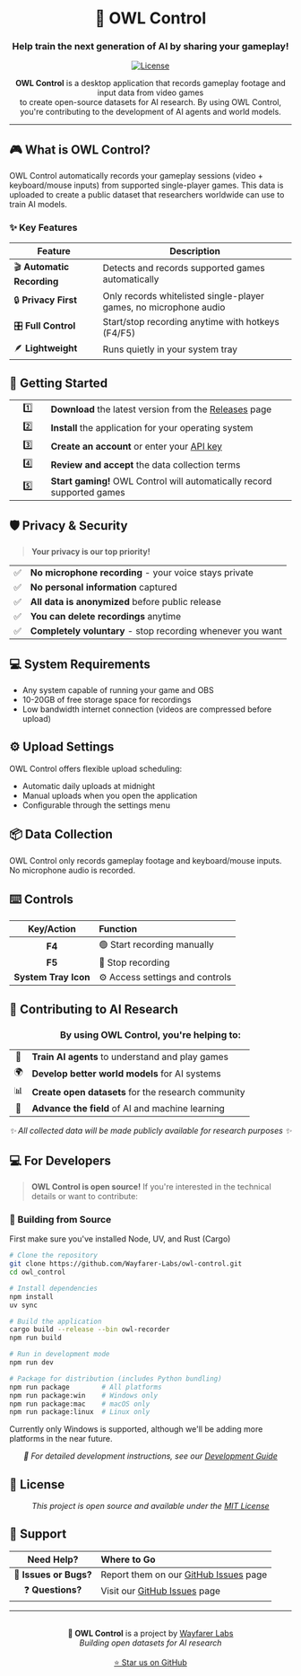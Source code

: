 <div align="center">
  
# 🦉 OWL Control

### **Help train the next generation of AI by sharing your gameplay!**

[![License](https://img.shields.io/badge/license-MIT-blue.svg)](LICENSE)

<p align="center">
  <strong>OWL Control</strong> is a desktop application that records gameplay footage and input data from video games<br/>
  to create open-source datasets for AI research. By using OWL Control,<br/>
  you're contributing to the development of AI agents and world models.
</p>

---

</div>

## 🎮 What is OWL Control?

OWL Control automatically records your gameplay sessions (video + keyboard/mouse inputs) from supported single-player games. This data is uploaded to create a public dataset that researchers worldwide can use to train AI models.

### ✨ Key Features

| Feature | Description |
|---------|-------------|
| 🎬 **Automatic Recording** | Detects and records supported games automatically |
| 🔒 **Privacy First** | Only records whitelisted single-player games, no microphone audio |
| 🎛️ **Full Control** | Start/stop recording anytime with hotkeys (F4/F5) |
| 🪶 **Lightweight** | Runs quietly in your system tray |

## 🚀 Getting Started

<table>
<tr>
<td width="50px" align="center">1️⃣</td>
<td><strong>Download</strong> the latest version from the <a href="https://github.com/Wayfarer-Labs/owl-control/releases">Releases</a> page</td>
</tr>
<tr>
<td align="center">2️⃣</td>
<td><strong>Install</strong> the application for your operating system</td>
</tr>
<tr>
<td align="center">3️⃣</td>
<td><strong>Create an account</strong> or enter your <a href="https://wayfarerlabs.ai/dashboard">API key</a></td>
</tr>
<tr>
<td align="center">4️⃣</td>
<td><strong>Review and accept</strong> the data collection terms</td>
</tr>
<tr>
<td align="center">5️⃣</td>
<td><strong>Start gaming!</strong> OWL Control will automatically record supported games</td>
</tr>
</table>

## 🛡️ Privacy & Security

> **Your privacy is our top priority!**

<table>
<tr>
<td>✅</td>
<td><strong>No microphone recording</strong> - your voice stays private</td>
</tr>
<tr>
<td>✅</td>
<td><strong>No personal information</strong> captured</td>
</tr>
<tr>
<td>✅</td>
<td><strong>All data is anonymized</strong> before public release</td>
</tr>
<tr>
<td>✅</td>
<td><strong>You can delete recordings</strong> anytime</td>
</tr>
<tr>
<td>✅</td>
<td><strong>Completely voluntary</strong> - stop recording whenever you want</td>
</tr>
</table>

## 💻 System Requirements

- Any system capable of running your game and OBS
- 10-20GB of free storage space for recordings
- Low bandwidth internet connection (videos are compressed before upload)

## ⚙️ Upload Settings

OWL Control offers flexible upload scheduling:

- Automatic daily uploads at midnight
- Manual uploads when you open the application
- Configurable through the settings menu

## 📦 Data Collection

OWL Control only records gameplay footage and keyboard/mouse inputs. No microphone audio is recorded.

## ⌨️ Controls

<div align="center">

| Key/Action | Function |
|:----------:|:---------|
| **F4** | 🟢 Start recording manually |
| **F5** | 🔴 Stop recording |
| **System Tray Icon** | ⚙️ Access settings and controls |

</div>

## 🤝 Contributing to AI Research

<div align="center">
  <h3>By using OWL Control, you're helping to:</h3>
</div>

<table align="center">
<tr>
<td align="center">🤖</td>
<td><strong>Train AI agents</strong> to understand and play games</td>
</tr>
<tr>
<td align="center">🌍</td>
<td><strong>Develop better world models</strong> for AI systems</td>
</tr>
<tr>
<td align="center">📊</td>
<td><strong>Create open datasets</strong> for the research community</td>
</tr>
<tr>
<td align="center">🚀</td>
<td><strong>Advance the field</strong> of AI and machine learning</td>
</tr>
</table>

<div align="center">
  <em>✨ All collected data will be made publicly available for research purposes ✨</em>
</div>

## 💻 For Developers

> **OWL Control is open source!** If you're interested in the technical details or want to contribute:

### 🔨 Building from Source  

First make sure you've installed Node, UV, and Rust (Cargo)

```bash
# Clone the repository
git clone https://github.com/Wayfarer-Labs/owl-control.git
cd owl_control

# Install dependencies
npm install
uv sync

# Build the application
cargo build --release --bin owl-recorder
npm run build

# Run in development mode
npm run dev

# Package for distribution (includes Python bundling)
npm run package        # All platforms
npm run package:win    # Windows only
npm run package:mac    # macOS only
npm run package:linux  # Linux only
```

Currently only Windows is supported, although we'll be adding more platforms in the near future.

<div align="center">
  <em>📖 For detailed development instructions, see our <a href="docs/development.md">Development Guide</a></em>
</div>

## 📄 License

<div align="center">
  <em>This project is open source and available under the <a href="LICENSE">MIT License</a></em>
</div>

## 🙋 Support

<div align="center">

| Need Help? | Where to Go |
|:----------:|:------------|
| 🐛 **Issues or Bugs?** | Report them on our [GitHub Issues](https://github.com/Wayfarer-Labs/owl-control/issues) page |
| ❓ **Questions?** | Visit our [GitHub Issues](https://github.com/Wayfarer-Labs/owl-control/issues) page |

</div>

---

<div align="center">
  <br>
  <strong>🦉 OWL Control</strong> is a project by <a href="https://wayfarerlabs.ai">Wayfarer Labs</a>
  <br>
  <em>Building open datasets for AI research</em>
  <br><br>
  <a href="https://github.com/Wayfarer-Labs/owl-control">⭐ Star us on GitHub</a>
</div>
